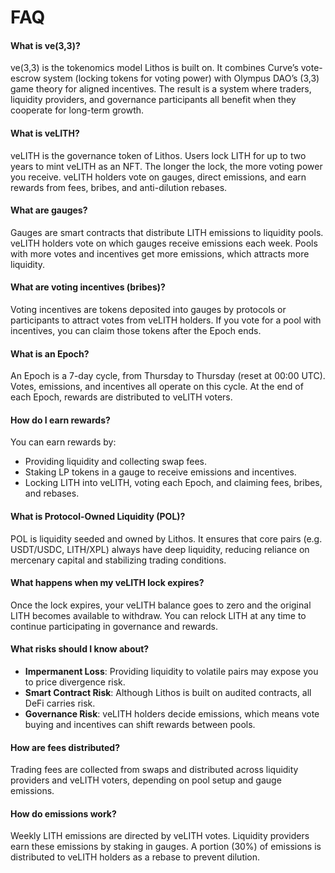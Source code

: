 # FAQ

#### What is ve(3,3)?

ve(3,3) is the tokenomics model Lithos is built on. It combines Curve’s vote-escrow system (locking tokens for voting power) with Olympus DAO’s (3,3) game theory for aligned incentives. The result is a system where traders, liquidity providers, and governance participants all benefit when they cooperate for long-term growth.

#### What is veLITH?

veLITH is the governance token of Lithos. Users lock LITH for up to two years to mint veLITH as an NFT. The longer the lock, the more voting power you receive. veLITH holders vote on gauges, direct emissions, and earn rewards from fees, bribes, and anti-dilution rebases.

#### What are gauges?

Gauges are smart contracts that distribute LITH emissions to liquidity pools. veLITH holders vote on which gauges receive emissions each week. Pools with more votes and incentives get more emissions, which attracts more liquidity.

#### What are voting incentives (bribes)?

Voting incentives are tokens deposited into gauges by protocols or participants to attract votes from veLITH holders. If you vote for a pool with incentives, you can claim those tokens after the Epoch ends.

#### What is an Epoch?

An Epoch is a 7-day cycle, from Thursday to Thursday (reset at 00:00 UTC). Votes, emissions, and incentives all operate on this cycle. At the end of each Epoch, rewards are distributed to veLITH voters.

#### How do I earn rewards?

You can earn rewards by:

* Providing liquidity and collecting swap fees.
* Staking LP tokens in a gauge to receive emissions and incentives.
* Locking LITH into veLITH, voting each Epoch, and claiming fees, bribes, and rebases.

#### What is Protocol-Owned Liquidity (POL)?

POL is liquidity seeded and owned by Lithos. It ensures that core pairs (e.g. USDT/USDC, LITH/XPL) always have deep liquidity, reducing reliance on mercenary capital and stabilizing trading conditions.

#### What happens when my veLITH lock expires?

Once the lock expires, your veLITH balance goes to zero and the original LITH becomes available to withdraw. You can relock LITH at any time to continue participating in governance and rewards.

#### What risks should I know about?

* **Impermanent Loss**: Providing liquidity to volatile pairs may expose you to price divergence risk.
* **Smart Contract Risk**: Although Lithos is built on audited contracts, all DeFi carries risk.
* **Governance Risk**: veLITH holders decide emissions, which means vote buying and incentives can shift rewards between pools.

#### How are fees distributed?

Trading fees are collected from swaps and distributed across liquidity providers and veLITH voters, depending on pool setup and gauge emissions.

#### How do emissions work?

Weekly LITH emissions are directed by veLITH votes. Liquidity providers earn these emissions by staking in gauges. A portion (30%) of emissions is distributed to veLITH holders as a rebase to prevent dilution.
